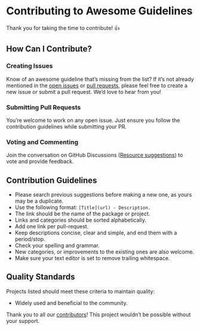 # Contributing to Awesome Guidelines

Thank you for taking the time to contribute! :+1:

## How Can I Contribute?

### Creating Issues

Know of an awesome guideline that’s missing from the list? If it’s not already mentioned in the [open issues](https://github.com/Kristories/awesome-guidelines/issues) or [pull requests](https://github.com/Kristories/awesome-guidelines/pulls), please feel free to create a new issue or submit a pull request. We’d love to hear from you!

### Submitting Pull Requests

You’re welcome to work on any open issue. Just ensure you follow the contribution guidelines while submitting your PR.

### Voting and Commenting

Join the conversation on GitHub Discussions ([Resource suggestions](https://github.com/Kristories/awesome-guidelines/discussions/categories/resource-suggestions)) to vote and provide feedback.

## Contribution Guidelines

* Please search previous suggestions before making a new one, as yours may be a duplicate.
* Use the following format: `[Title](url) - Description.`
* The link should be the name of the package or project.
* Links and categories should be sorted alphabetically.
* Add one link per pull-request.
* Keep descriptions concise, clear and simple, and end them with a period/stop.
* Check your spelling and grammar.
* New categories, or improvements to the existing ones are also welcome.
* Make sure your text editor is set to remove trailing whitespace.

## Quality Standards

Projects listed should meet these criteria to maintain quality:

* Widely used and beneficial to the community.

Thank you to all our [contributors](https://github.com/Kristories/awesome-guidelines/graphs/contributors)! This project wouldn’t be possible without your support.
